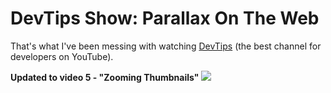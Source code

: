 # DevTips Show: Parallax On The Web

That's what I've been messing with watching <a href="http://https://www.youtube.com/user/DevTipsForDesigners">DevTips</a>
(the best channel for developers on YouTube).

<b>Updated to video 5 - "Zooming Thumbnails"</b>
<a href="https://youtu.be/KzP7YXcHNcE"><img src="https://i.ytimg.com/vi/KzP7YXcHNcE/mqdefault.jpg"></a>